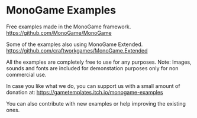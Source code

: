 # MonoGame Examples
Free examples made in the MonoGame framework.
https://github.com/MonoGame/MonoGame

Some of the examples also using MonoGame Extended.
https://github.com/craftworkgames/MonoGame.Extended

All the examples are completely free to use for any purposes.
Note: Images, sounds and fonts are included for demonstation purposes only for non commercial use.

In case you like what we do, you can support us with a small amount of donation at:
https://gametemplates.itch.io/monogame-examples

You can also contribute with new examples or help improving the existing ones.
